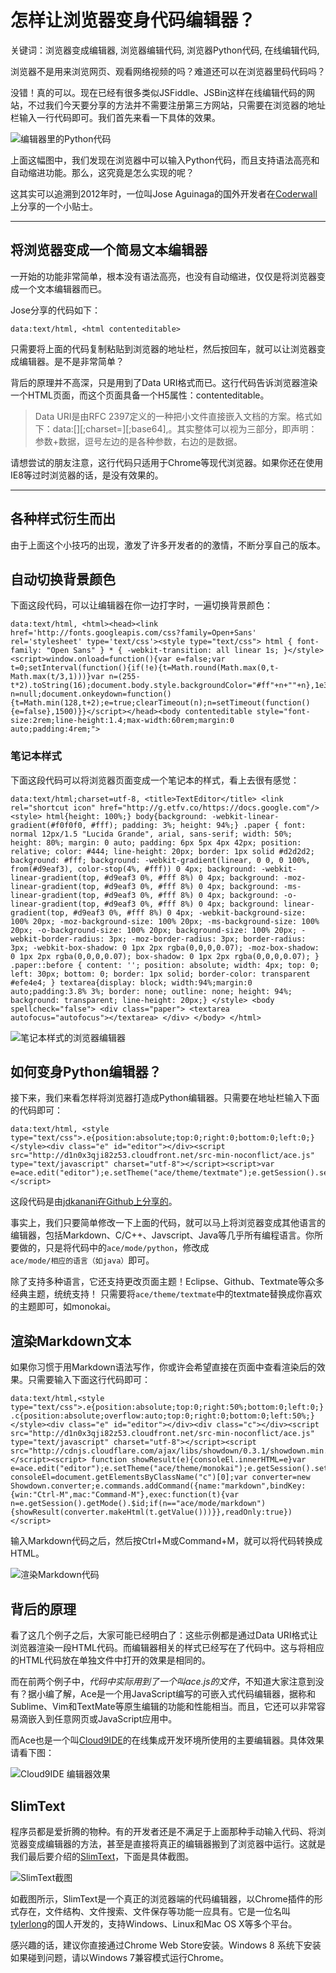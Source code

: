 # 怎样让浏览器变身代码编辑器？

关键词：浏览器变成编辑器, 浏览器编辑代码,  浏览器Python代码, 在线编辑代码, 

浏览器不是用来浏览网页、观看网络视频的吗？难道还可以在浏览器里码代码吗？

没错！真的可以。现在已经有很多类似JSFiddle、JSBin这样在线编辑代码的网站，不过我们今天要分享的方法并不需要注册第三方网站，只需要在浏览器的地址栏输入一行代码即可。我们首先来看一下具体的效果。

![编辑器里的Python代码](http://ww2.sinaimg.cn/mw690/006faQNTgw1f1wqvvbffij30ro08uwft.jpg)

上面这幅图中，我们发现在浏览器中可以输入Python代码，而且支持语法高亮和自动缩进功能。那么，这究竟是怎么实现的呢？

这其实可以追溯到2012年时，一位叫Jose Aguinaga的国外开发者在[Coderwall](https://coderwall.com/p/lhsrcq/one-line-browser-notepad)上分享的一个小贴士。

***

## 将浏览器变成一个简易文本编辑器

一开始的功能非常简单，根本没有语法高亮，也没有自动缩进，仅仅是将浏览器变成一个文本编辑器而已。

Jose分享的代码如下：

	data:text/html, <html contenteditable>

只需要将上面的代码复制粘贴到浏览器的地址栏，然后按回车，就可以让浏览器变成编辑器。是不是非常简单？

背后的原理并不高深，只是用到了Data URI格式而已。这行代码告诉浏览器渲染一个HTML页面，而这个页面具备一个H5属性：contenteditable。

> Data URI是由RFC 2397定义的一种把小文件直接嵌入文档的方案。格式如下：data:[<MIME type>][;charset=<charset>][;base64],<encoded data>。其实整体可以视为三部分，即声明：参数+数据，逗号左边的是各种参数，右边的是数据。

请想尝试的朋友注意，这行代码只适用于Chrome等现代浏览器。如果你还在使用IE8等过时浏览器的话，是没有效果的。

***

## 各种样式衍生而出

由于上面这个小技巧的出现，激发了许多开发者的的激情，不断分享自己的版本。

## 自动切换背景颜色

下面这段代码，可以让编辑器在你一边打字时，一遍切换背景颜色：

	data:text/html, <html><head><link href='http://fonts.googleapis.com/css?family=Open+Sans' rel='stylesheet' type='text/css'><style type="text/css"> html { font-family: "Open Sans" } * { -webkit-transition: all linear 1s; }</style><script>window.onload=function(){var e=false;var t=0;setInterval(function(){if(!e){t=Math.round(Math.max(0,t-Math.max(t/3,1)))}var n=(255-t*2).toString(16);document.body.style.backgroundColor="#ff"+n+""+n},1e3);var n=null;document.onkeydown=function(){t=Math.min(128,t+2);e=true;clearTimeout(n);n=setTimeout(function(){e=false},1500)}}</script></head><body contenteditable style="font-size:2rem;line-height:1.4;max-width:60rem;margin:0 auto;padding:4rem;">

### 笔记本样式

下面这段代码可以将浏览器页面变成一个笔记本的样式，看上去很有感觉：

	data:text/html;charset=utf-8, <title>TextEditor</title> <link rel="shortcut icon" href="http://g.etfv.co/https://docs.google.com"/> <style> html{height: 100%;} body{background: -webkit-linear-gradient(#f0f0f0, #fff); padding: 3%; height: 94%;} .paper { font: normal 12px/1.5 "Lucida Grande", arial, sans-serif; width: 50%; height: 80%; margin: 0 auto; padding: 6px 5px 4px 42px; position: relative; color: #444; line-height: 20px; border: 1px solid #d2d2d2; background: #fff; background: -webkit-gradient(linear, 0 0, 0 100%, from(#d9eaf3), color-stop(4%, #fff)) 0 4px; background: -webkit-linear-gradient(top, #d9eaf3 0%, #fff 8%) 0 4px; background: -moz-linear-gradient(top, #d9eaf3 0%, #fff 8%) 0 4px; background: -ms-linear-gradient(top, #d9eaf3 0%, #fff 8%) 0 4px; background: -o-linear-gradient(top, #d9eaf3 0%, #fff 8%) 0 4px; background: linear-gradient(top, #d9eaf3 0%, #fff 8%) 0 4px; -webkit-background-size: 100% 20px; -moz-background-size: 100% 20px; -ms-background-size: 100% 20px; -o-background-size: 100% 20px; background-size: 100% 20px; -webkit-border-radius: 3px; -moz-border-radius: 3px; border-radius: 3px; -webkit-box-shadow: 0 1px 2px rgba(0,0,0,0.07); -moz-box-shadow: 0 1px 2px rgba(0,0,0,0.07); box-shadow: 0 1px 2px rgba(0,0,0,0.07); } .paper::before { content: ''; position: absolute; width: 4px; top: 0; left: 30px; bottom: 0; border: 1px solid; border-color: transparent #efe4e4; } textarea{display: block; width:94%;margin:0 auto;padding:3.8% 3%; border: none; outline: none; height: 94%; background: transparent; line-height: 20px;} </style> <body spellcheck="false"> <div class="paper"> <textarea autofocus="autofocus"></textarea> </div> </body> </html>


![笔记本样式的浏览器编辑器](http://ww3.sinaimg.cn/mw690/006faQNTgw1f1wropk8bkj314u0g0dif.jpg)

## 如何变身Python编辑器？

接下来，我们来看怎样将浏览器打造成Python编辑器。只需要在地址栏输入下面的代码即可：

	data:text/html, <style type="text/css">.e{position:absolute;top:0;right:0;bottom:0;left:0;}</style><div class="e" id="editor"></div><script src="http://d1n0x3qji82z53.cloudfront.net/src-min-noconflict/ace.js" type="text/javascript" charset="utf-8"></script><script>var e=ace.edit("editor");e.setTheme("ace/theme/textmate");e.getSession().setMode("ace/mode/python");</script>

这段代码是由[jdkanani在Github上分享的](https://gist.github.com/jdkanani/4670615)。

事实上，我们只要简单修改一下上面的代码，就可以马上将浏览器变成其他语言的编辑器，包括Markdown、C/C++、Javscript、Java等几乎所有编程语言。你所要做的，只是将代码中的`ace/mode/python`，修改成`ace/mode/相应的语言（如java）`即可。

除了支持多种语言，它还支持更改页面主题！Eclipse、Github、Textmate等众多经典主题，统统支持！
只需要将`ace/theme/textmate`中的textmate替换成你喜欢的主题即可，如monokai。

## 渲染Markdown文本

如果你习惯于用Markdown语法写作，你或许会希望直接在页面中查看渲染后的效果。只需要输入下面这行代码即可：

	data:text/html,<style type="text/css">.e{position:absolute;top:0;right:50%;bottom:0;left:0;} .c{position:absolute;overflow:auto;top:0;right:0;bottom:0;left:50%;}</style><div class="e" id="editor"></div><div class="c"></div><script src="http://d1n0x3qji82z53.cloudfront.net/src-min-noconflict/ace.js" type="text/javascript" charset="utf-8"></script><script src="http://cdnjs.cloudflare.com/ajax/libs/showdown/0.3.1/showdown.min.js"></script><script> function showResult(e){consoleEl.innerHTML=e}var e=ace.edit("editor");e.setTheme("ace/theme/monokai");e.getSession().setMode("ace/mode/markdown");var consoleEl=document.getElementsByClassName("c")[0];var converter=new Showdown.converter;e.commands.addCommand({name:"markdown",bindKey:{win:"Ctrl-M",mac:"Command-M"},exec:function(t){var n=e.getSession().getMode().$id;if(n=="ace/mode/markdown"){showResult(converter.makeHtml(t.getValue()))}},readOnly:true})</script>

输入Markdown代码之后，然后按Ctrl+M或Command+M，就可以将代码转换成HTML。

![渲染Markdown代码](http://ww3.sinaimg.cn/mw690/006faQNTgw1f1ws9bsrb3j314q0csdje.jpg)

## 背后的原理

看了这几个例子之后，大家可能已经明白了：这些示例都是通过Data URI格式让浏览器渲染一段HTML代码。而编辑器相关的样式已经写在了代码中。这与将相应的HTML代码放在单独文件中打开的效果是相同的。

而在前两个例子中，*代码中实际用到了一个叫ace.js的文件*，不知道大家注意到没有？据小编了解，Ace是一个用JavaScript编写的可嵌入式代码编辑器，据称和Sublime、Vim和TextMate等原生编辑的功能和性能相当。而且，它还可以非常容易滴嵌入到任意网页或JavaScript应用中。

而Ace也是一个叫[Cloud9IDE](https://c9.io/)的在线集成开发环境所使用的主要编辑器。具体效果请看下图：

![Cloud9IDE 编辑器效果](http://ww1.sinaimg.cn/mw690/006faQNTgw1f1wt4dtf4rj30sg0lcn61.jpg)

## SlimText

程序员都是爱折腾的物种。有的开发者还是不满足于上面那种手动输入代码、将浏览器变成编辑器的方法，甚至是直接将真正的编辑器搬到了浏览器中运行。这就是我们最后要介绍的[SlimText](http://slimtext.org/)，下面是具体截图。

![SlimText截图](http://ww3.sinaimg.cn/mw690/006faQNTgw1f1wt4dratfj30hs0b4tc5.jpg)

如截图所示，SlimText是一个真正的浏览器端的代码编辑器，以Chrome插件的形式存在，文件结构、文件搜索、文件保存等功能一应具有。它是一位名叫[tylerlong](https://github.com/tylerlong/slim_text)的国人开发的，支持Windows、Linux和Mac OS X等多个平台。

感兴趣的话，建议你直接通过Chrome Web Store安装。Windows 8 系统下安装如果碰到问题，请以Windows 7兼容模式运行Chrome。

